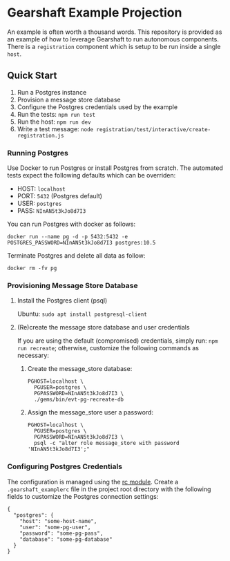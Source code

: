 # Gearshaft Example Projection

An example is often worth a thousand words. This repository is provided as an example of how to leverage Gearshaft to run autonomous components. There is a `registration` component which is setup to be run inside a single `host`.

## Quick Start

1. Run a Postgres instance
2. Provision a message store database
3. Configure the Postgres credentials used by the example
4. Run the tests: `npm run test`
5. Run the host: `npm run dev`
6. Write a test message: `node registration/test/interactive/create-registration.js`

### Running Postgres

Use Docker to run Postgres or install Postgres from scratch. The automated tests expect the following defaults which can be overriden:

  - HOST: `localhost`
  - PORT: `5432` (Postgres default)
  - USER: `postgres`
  - PASS: `NInAN5t3kJo8d7I3`


You can run Postgres with docker as follows:

```
docker run --name pg -d -p 5432:5432 -e POSTGRES_PASSWORD=NInAN5t3kJo8d7I3 postgres:10.5
```

Terminate Postgres and delete all data as follow:

```
docker rm -fv pg
```

### Provisioning Message Store Database

1. Install the Postgres client (psql)

   Ubuntu: `sudo apt install postgresql-client`

2. (Re)create the message store database and user credentials

   If you are using the default (compromised) credentials, simply run: `npm run recreate`; otherwise, customize the following commands as necessary:

   1. Create the message_store database:

      ```
      PGHOST=localhost \
        PGUSER=postgres \
        PGPASSWORD=NInAN5t3kJo8d7I3 \
        ./gems/bin/evt-pg-recreate-db
      ```

   2. Assign the message_store user a password:

      ```
      PGHOST=localhost \
        PGUSER=postgres \
        PGPASSWORD=NInAN5t3kJo8d7I3 \
        psql -c "alter role message_store with password 'NInAN5t3kJo8d7I3';"
      ```

### Configuring Postgres Credentials

The configuration is managed using the [rc module](https://www.npmjs.com/package/rc). Create a `.gearshaft_examplerc` file in the project root directory with the following fields to customize the Postgres connection settings:

```
{
  "postgres": {
    "host": "some-host-name",
    "user": "some-pg-user",
    "password": "some-pg-pass",
    "database": "some-pg-database"
  }
}
```
